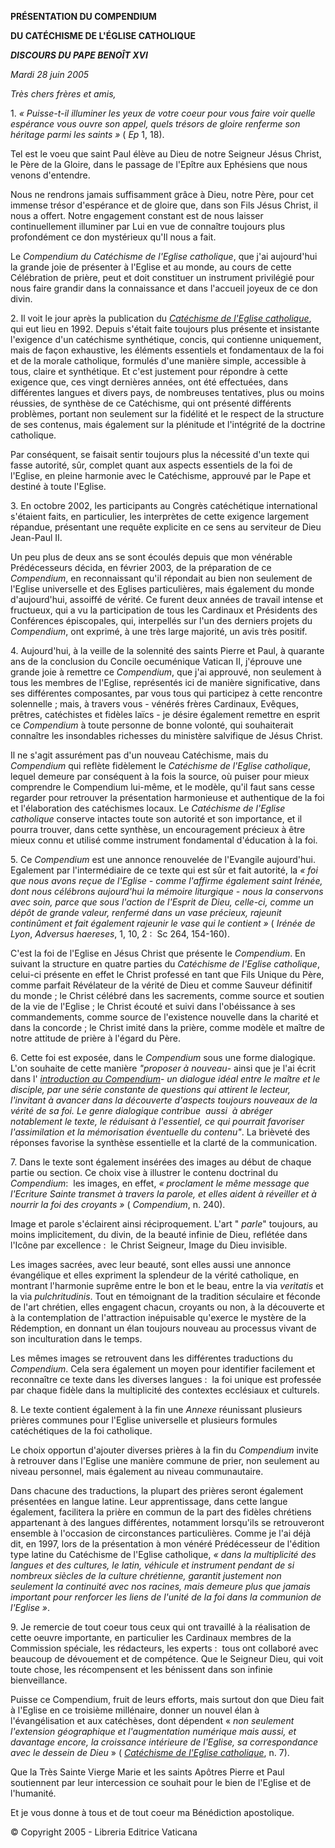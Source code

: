 **PRÉSENTATION DU COMPENDIUM**

**DU CATÉCHISME DE L'ÉGLISE CATHOLIQUE**

***DISCOURS DU PAPE BENOÎT XVI***

*Mardi 28 juin 2005*

*Très chers frères et amis,*

1. *« *Puisse-t-il illuminer les yeux de votre coeur pour vous faire voir quelle espérance vous ouvre son appel, quels trésors de gloire renferme son héritage parmi les saints* »* ( *Ep* 1, 18).

Tel est le voeu que saint Paul élève au Dieu de notre Seigneur Jésus Christ, le Père de la Gloire, dans le passage de l'Epître aux Ephésiens que nous venons d'entendre.

Nous ne rendrons jamais suffisamment grâce à Dieu, notre Père, pour cet immense trésor d'espérance et de gloire que, dans son Fils Jésus Christ, il nous a offert. Notre engagement constant est de nous laisser continuellement illuminer par Lui en vue de connaître toujours plus profondément ce don mystérieux qu'Il nous a fait.

Le *Compendium du Catéchisme de l'Eglise catholique*, que j'ai aujourd'hui la grande joie de présenter à l'Eglise et au monde, au cours de cette Célébration de prière, peut et doit constituer un instrument privilégié pour nous faire grandir dans la connaissance et dans l'accueil joyeux de ce don divin.

2. Il voit le jour après la publication du *[Catéchisme de l'Eglise catholique](http://www.vatican.va/archive/FRA0013/_INDEX.HTM)*, qui eut lieu en 1992. Depuis s'était faite toujours plus présente et insistante l'exigence d'un catéchisme synthétique, concis, qui contienne uniquement, mais de façon exhaustive, les éléments essentiels et fondamentaux de la foi et de la morale catholique, formulés d'une manière simple, accessible à tous, claire et synthétique. Et c'est justement pour répondre à cette exigence que, ces vingt dernières années, ont été effectuées, dans différentes langues et divers pays, de nombreuses tentatives, plus ou moins réussies, de synthèse de ce Catéchisme, qui ont présenté différents problèmes, portant non seulement sur la fidélité et le respect de la structure de ses contenus, mais également sur la plénitude et l'intégrité de la doctrine catholique.

Par conséquent, se faisait sentir toujours plus la nécessité d'un texte qui fasse autorité, sûr, complet quant aux aspects essentiels de la foi de l'Eglise, en pleine harmonie avec le Catéchisme, approuvé par le Pape et destiné à toute l'Eglise.

3. En octobre 2002, les participants au Congrès catéchétique international s'étaient faits, en particulier, les interprètes de cette exigence largement répandue, présentant une requête explicite en ce sens au serviteur de Dieu Jean-Paul II.

Un peu plus de deux ans se sont écoulés depuis que mon vénérable Prédécesseurs décida, en février 2003, de la préparation de ce *Compendium*, en reconnaissant qu'il répondait au bien non seulement de l'Eglise universelle et des Eglises particulières, mais également du monde d'aujourd'hui, assoiffé de vérité. Ce furent deux années de travail intense et fructueux, qui a vu la participation de tous les Cardinaux et Présidents des Conférences épiscopales, qui, interpellés sur l'un des derniers projets du *Compendium*, ont exprimé, à une très large majorité, un avis très positif.

4. Aujourd'hui, à la veille de la solennité des saints Pierre et Paul, à quarante ans de la conclusion du Concile oecuménique Vatican II, j'éprouve une grande joie à remettre ce *Compendium*, que j'ai approuvé, non seulement à tous les membres de l'Eglise, représentés ici de manière significative, dans ses différentes composantes, par vous tous qui participez à cette rencontre solennelle ; mais, à travers vous - vénérés frères Cardinaux, Evêques, prêtres, catéchistes et fidèles laïcs - je désire également remettre en esprit ce *Compendium* à toute personne de bonne volonté, qui souhaiterait connaître les insondables richesses du ministère salvifique de Jésus Christ.

Il ne s'agit assurément pas d'un nouveau Catéchisme, mais du *Compendium* qui reflète fidèlement le *Catéchisme de l'Eglise catholique*, lequel demeure par conséquent à la fois la source, où puiser pour mieux comprendre le Compendium lui-même, et le modèle, qu'il faut sans cesse regarder pour retrouver la présentation harmonieuse et authentique de la foi et l'élaboration des catéchismes locaux. Le *Catéchisme de l'Eglise catholique* conserve intactes toute son autorité et son importance, et il pourra trouver, dans cette synthèse, un encouragement précieux à être mieux connu et utilisé comme instrument fondamental d'éducation à la foi.

5. Ce *Compendium* est une annonce renouvelée de l'Evangile aujourd'hui. Egalement par l'intermédiaire de ce texte qui est sûr et fait autorité, la *« *foi que nous avons reçue de l'Eglise - comme l'affirme également saint Irénée, dont nous célébrons aujourd'hui la mémoire liturgique - nous la conservons avec soin, parce que sous l'action de l'Esprit de Dieu, celle-ci, comme un dépôt de grande valeur, renfermé dans un vase précieux, rajeunit continûment et fait également rajeunir le vase qui le contient* »* ( *Irénée de Lyon*, *Adversus haereses*, 1, 10, 2 :  Sc 264, 154-160).

C'est la foi de l'Eglise en Jésus Christ que présente le *Compendium*. En suivant la structure en quatre parties du *Catéchisme de l'Eglise catholique*, celui-ci présente en effet le Christ professé en tant que Fils Unique du Père, comme parfait Révélateur de la vérité de Dieu et comme Sauveur définitif du monde ; le Christ célébré dans les sacrements, comme source et soutien de la vie de l'Eglise ; le Christ écouté et suivi dans l'obéissance à ses commandements, comme source de l'existence nouvelle dans la charité et dans la concorde ; le Christ imité dans la prière, comme modèle et maître de notre attitude de prière à l'égard du Père.

6. Cette foi est exposée, dans le *Compendium* sous une forme dialogique. L'on souhaite de cette manière *"proposer à nouveau*- ainsi que je l'ai écrit dans l' *[introduction au Compendium](http://www.vatican.va/roman_curia/congregations/cfaith/documents/rc_con_cfaith_doc_20050320_ratzinger-intro-compendium_fr.html)*- *un dialogue idéal entre le maître et le disciple, par une série constante de questions qui attirent le lecteur, l'invitant à avancer dans la découverte d'aspects toujours nouveaux de la vérité de sa foi. Le genre dialogique contribue  aussi  à abréger notablement le texte, le réduisant à l'essentiel, ce qui pourrait favoriser l'assimilation et la mémorisation éventuelle du contenu"*. La brièveté des réponses favorise la synthèse essentielle et la clarté de la communication.

7. Dans le texte sont également insérées des images au début de chaque partie ou section. Ce choix vise à illustrer le contenu doctrinal du *Compendium*:  les images, en effet, *« *proclament le même message que l'Ecriture Sainte transmet à travers la parole, et elles aident à réveiller et à nourrir la foi des croyants* »* ( *Compendium*, n. 240).

Image et parole s'éclairent ainsi réciproquement. L'art " *parle*" toujours, au moins implicitement, du divin, de la beauté infinie de Dieu, reflétée dans l'Icône par excellence :  le Christ Seigneur, Image du Dieu invisible.

Les images sacrées, avec leur beauté, sont elles aussi une annonce évangélique et elles expriment la splendeur de la vérité catholique, en montrant l'harmonie suprême entre le bon et le beau, entre la via *veritatis* et la via *pulchritudinis*. Tout en témoignant de la tradition séculaire et féconde de l'art chrétien, elles engagent chacun, croyants ou non, à la découverte et à la contemplation de l'attraction inépuisable qu'exerce le mystère de la Rédemption, en donnant un élan toujours nouveau au processus vivant de son inculturation dans le temps.

Les mêmes images se retrouvent dans les différentes traductions du *Compendium*. Cela sera également un moyen pour identifier facilement et reconnaître ce texte dans les diverses langues :  la foi unique est professée par chaque fidèle dans la multiplicité des contextes ecclésiaux et culturels.

8. Le texte contient également à la fin une *Annexe* réunissant plusieurs prières communes pour l'Eglise universelle et plusieurs formules catéchétiques de la foi catholique.

Le choix opportun d'ajouter diverses prières à la fin du *Compendium* invite à retrouver dans l'Eglise une manière commune de prier, non seulement au niveau personnel, mais également au niveau communautaire.

Dans chacune des traductions, la plupart des prières seront également présentées en langue latine. Leur apprentissage, dans cette langue également, facilitera la prière en commun de la part des fidèles chrétiens appartenant à des langues différentes, notamment lorsqu'ils se retrouveront ensemble à l'occasion de circonstances particulières. Comme je l'ai déjà dit, en 1997, lors de la présentation à mon vénéré Prédécesseur de l'édition type latine du Catéchisme de l'Eglise catholique, *« *dans la multiplicité des langues et des cultures, le latin, véhicule et instrument pendant de si nombreux siècles de la culture chrétienne, garantit justement non seulement la continuité avec nos racines, mais demeure plus que jamais important pour renforcer les liens de l'unité de la foi dans la communion de l'Eglise* »*.

9. Je remercie de tout coeur tous ceux qui ont travaillé à la réalisation de cette oeuvre importante, en particulier les Cardinaux membres de la Commission spéciale, les rédacteurs, les experts :  tous ont collaboré avec beaucoup de dévouement et de compétence. Que le Seigneur Dieu, qui voit toute chose, les récompensent et les bénissent dans son infinie bienveillance.

Puisse ce Compendium, fruit de leurs efforts, mais surtout don que Dieu fait à l'Eglise en ce troisième millénaire, donner un nouvel élan à l'évangélisation et aux catéchèses, dont dépendent « *non seulement l'extension géographique et l'augmentation numérique mais aussi, et davantage encore, la croissance intérieure de l'Eglise, sa correspondance avec le dessein de Dieu* » ( *[Catéchisme de l'Eglise catholique](http://www.vatican.va/archive/FRA0013/_INDEX.HTM)*, n. 7).

Que la Très Sainte Vierge Marie et les saints Apôtres Pierre et Paul soutiennent par leur intercession ce souhait pour le bien de l'Eglise et de l'humanité.

Et je vous donne à tous et de tout coeur ma Bénédiction apostolique.

© Copyright 2005 - Libreria Editrice Vaticana